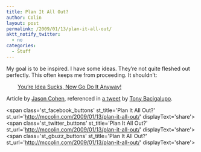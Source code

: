 ```yaml
---
title: Plan It All Out?
author: Colin
layout: post
permalink: /2009/01/13/plan-it-all-out/
aktt_notify_twitter:
  - no
categories:
  - Stuff
---
```

My goal is to be inspired. I have some ideas. They&#8217;re not quite fleshed out perfectly. This often keeps me from proceeding. It shouldn&#8217;t:

<p style="padding-left: 30px;">
  <a href="http://blog.asmartbear.com/blog/your-idea-sucks-now-go-do-it-anyway.html">You&#8217;re Idea Sucks, Now Go Do It Anyway!</a>
</p>

Article by [Jason Cohen][1], referenced in [a tweet][2] by [Tony Bacigalupo][3].

<span class='st\_facebook\_buttons' st\_title='Plan It All Out?' st\_url='http://mccolin.com/2009/01/13/plan-it-all-out/' displayText='share'></span><span class='st\_twitter\_buttons' st\_title='Plan It All Out?' st\_url='http://mccolin.com/2009/01/13/plan-it-all-out/' displayText='share'></span><span class='st\_gbuzz\_buttons' st\_title='Plan It All Out?' st\_url='http://mccolin.com/2009/01/13/plan-it-all-out/' displayText='share'></span>

 [1]: http://blog.asmartbear.com/jason-cohen
 [2]: http://twitter.com/tonybgoode/status/1115740220
 [3]: http://tonybacigalupo.com